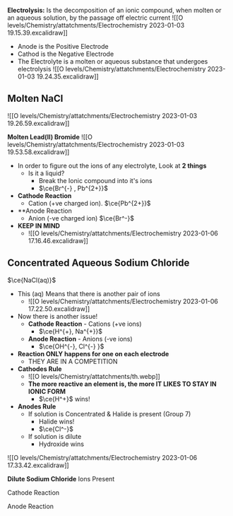 **Electrolysis:** Is the decomposition of an ionic compound, when molten or an aqueous solution, by the passage off electric current
![[O levels/Chemistry/attatchments/Electrochemistry 2023-01-03 19.15.39.excalidraw]]
- Anode is the Positive Electrode
- Cathod is the Negative Electrode
- The Electrolyte is a molten or aqueous substance that undergoes electrolysis
![[O levels/Chemistry/attatchments/Electrochemistry 2023-01-03 19.24.35.excalidraw]]

## Molten NaCl
![[O levels/Chemistry/attatchments/Electrochemistry 2023-01-03 19.26.59.excalidraw]]

**Molten Lead(II) Bromide**
![[O levels/Chemistry/attatchments/Electrochemistry 2023-01-03 19.53.58.excalidraw]]
- In order to figure out the ions of any electrolyte, Look at **2 things**
	- Is it a liquid?
		- Break the Ionic compound into it's ions
		- $\ce{Br^{-} , Pb^{2+}}$ 
- **Cathode Reaction**
	- Cation (+ve charged ion). $\ce{Pb^{2+}}$ 
- **Anode Reaction
	- Anion (-ve charged ion)  $\ce{Br^-}$
- **KEEP IN MIND**
	- ![[O levels/Chemistry/attatchments/Electrochemistry 2023-01-06 17.16.46.excalidraw]]

## Concentrated Aqueous  Sodium Chloride
$\ce{NaCl(aq)}$
- This (aq) Means that there is another pair of ions
	- ![[O levels/Chemistry/attatchments/Electrochemistry 2023-01-06 17.22.50.excalidraw]]
- Now there is another issue!
	- **Cathode Reaction** - Cations (+ve ions)
		- $\ce{H^{+}, Na^{+}}$
	- **Anode Reaction** - Anions (-ve ions)
		- $\ce{OH^{-}, Cl^{-} }$
- **Reaction ONLY happens for one on each electrode**
	- THEY ARE IN A COMPETITION
- **Cathodes Rule**
	- ![[O levels/Chemistry/attatchments/th.webp]]
	- **The more reactive an element is, the more IT LIKES TO STAY IN IONIC FORM**
		- $\ce{H^+}$ wins!
- **Anodes Rule**
	- If solution is Concentrated & Halide is present (Group 7)
		- Halide wins!
		- $\ce{Cl^-}$
	- If solution is dilute 
		- Hydroxide wins 

![[O levels/Chemistry/attatchments/Electrochemistry 2023-01-06 17.33.42.excalidraw]]

**Dilute Sodium Chloride**
Ions Present

Cathode Reaction

Anode Reaction
